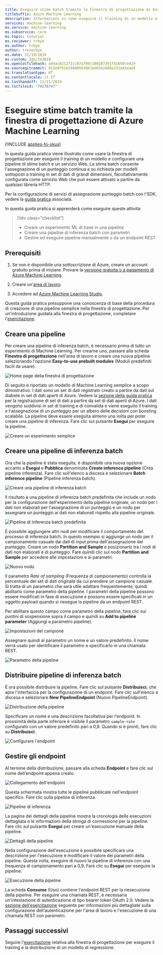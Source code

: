 ```yaml
---
title: Eseguire stime batch tramite la finestra di progettazione di Azure Machine Learning (anteprima)
titleSuffix: Azure Machine Learning
description: Informazioni su come eseguire il training di un modello e configurare una pipeline di stime batch usando la finestra di progettazione. Distribuire la pipeline come servizio Web con parametri, che può essere attivato da qualsiasi libreria HTTP.
services: machine-learning
ms.service: machine-learning
ms.subservice: core
ms.topic: tutorial
ms.reviewer: trbye
ms.author: trbye
author: trevorbye
ms.date: 11/19/2019
ms.custom: Ignite2019
ms.openlocfilehash: a44ac821271cc07a790c380287391f41650ced19
ms.sourcegitcommit: 653e9f61b24940561061bd65b2486e232e41ead4
ms.translationtype: HT
ms.contentlocale: it-IT
ms.lasthandoff: 11/21/2019
ms.locfileid: "74276747"
---
```

# <a name="run-batch-predictions-using-azure-machine-learning-designer"></a>Eseguire stime batch tramite la finestra di progettazione di Azure Machine Learning
[!INCLUDE [applies-to-skus](../../../includes/aml-applies-to-basic-enterprise-sku.md)]

In questa guida pratica viene illustrato come usare la finestra di progettazione per eseguire il training di un modello e configurare una pipeline di stime batch e un servizio Web. La stima batch consente l'assegnazione di un punteggio continua e su richiesta per modelli sottoposti a training in set di dati di grandi dimensioni, facoltativamente configurata come servizio Web che può essere attivato a partire da qualsiasi libreria HTTP. 

Per la configurazione di servizi di assegnazione punteggio batch con l'SDK, vedere la [guida pratica](how-to-run-batch-predictions.md) associata.

In questa guida pratica si apprenderà come eseguire queste attività:

> [!div class="checklist"]
> * Creare un esperimento ML di base in una pipeline
> * Creare una pipeline di inferenza batch con parametri
> * Gestire ed eseguire pipeline manualmente o da un endpoint REST

## <a name="prerequisites"></a>Prerequisiti

1. Se non è disponibile una sottoscrizione di Azure, creare un account gratuito prima di iniziare. Provare la [versione gratuita o a pagamento di Azure Machine Learning](https://aka.ms/AMLFree).

1. Creare un'[area di lavoro](tutorial-1st-experiment-sdk-setup.md).

1. Accedere ad [Azure Machine Learning Studio](https://ml.azure.com/).

Questa guida pratica presuppone una conoscenza di base della procedura di creazione di una pipeline semplice nella finestra di progettazione. Per un'introduzione guidata alla finestra di progettazione, completare l'[esercitazione](tutorial-designer-automobile-price-train-score.md). 

## <a name="create-a-pipeline"></a>Creare una pipeline

Per creare una pipeline di inferenza batch, è necessario prima di tutto un esperimento di Machine Learning. Per crearne uno, passare alla scheda **Finestra di progettazione** nell'area di lavoro e creare una nuova pipeline selezionando l'opzione **Easy-to-use prebuilt modules** (Moduli predefiniti facili da usare).

![Home page della finestra di progettazione](media/how-to-run-batch-predictions-designer/designer-batch-scoring-1.png)

Di seguito è riportato un modello di Machine Learning semplice a scopo dimostrativo. I dati sono un set di dati registrato creato a partire da dati sul diabete in set di dati aperti di Azure. Vedere la [sezione della guida pratica](how-to-create-register-datasets.md#create-datasets-with-azure-open-datasets) per la registrazione di set di dati a partire da set di dati aperti di Azure. I dati vengono suddivisi in set di training e di convalida e viene eseguito il training e l'assegnazione di un punteggio per un albero delle decisioni con boosting scalabile. La pipeline deve essere eseguita almeno una volta per poter creare una pipeline di inferenza. Fare clic sul pulsante **Esegui** per eseguire la pipeline.

![Creare un esperimento semplice](media/how-to-run-batch-predictions-designer/designer-batch-scoring-2.png)

## <a name="create-a-batch-inference-pipeline"></a>Creare una pipeline di inferenza batch

Ora che la pipeline è stata eseguita, è disponibile una nuova opzione accanto a **Esegui** e **Pubblica** denominata **Create inference pipeline** (Crea pipeline inferenza). Fare clic sull'elenco a discesa e selezionare **Batch inference pipeline** (Pipeline inferenza batch).

![Creare una pipeline di inferenza batch](media/how-to-run-batch-predictions-designer/designer-batch-scoring-5.png)

Il risultato è una pipeline di inferenza batch predefinita che include un nodo per la configurazione dell'esperimento della pipeline originale, un nodo per i dati non elaborati per l'assegnazione di un punteggio e un nodo per assegnare un punteggio ai dati non elaborati rispetto alla pipeline originale.

![Pipeline di inferenza batch predefinita](media/how-to-run-batch-predictions-designer/designer-batch-scoring-6.png)

È possibile aggiungere altri nodi per modificare il comportamento del processo di inferenza batch. In questo esempio si aggiunge un nodo per il campionamento casuale dai dati di input prima dell'assegnazione del punteggio. Creare un nodo **Partition and Sample** e posizionarlo tra i nodi di dati non elaborati e di punteggio. Fare quindi clic sul nodo **Partition and Sample** per accedere alle impostazioni e ai parametri.

![Nuovo nodo](media/how-to-run-batch-predictions-designer/designer-batch-scoring-7.png)

Il parametro *Rate of sampling* (Frequenza di campionamento) controlla la percentuale del set di dati originale da cui prendere un campione casuale. Si tratta di un parametro che sarà utile adattare frequentemente, quindi abilitarlo come parametro della pipeline. I parametri della pipeline possono essere modificati in fase di esecuzione e possono essere specificati in un oggetto payload quando si riesegue la pipeline da un endpoint REST. 

Per abilitare questo campo come parametro della pipeline, fare clic sui puntini di sospensione sopra il campo e quindi su **Add to pipeline parameter** (Aggiungi a parametro pipeline). 

![Impostazioni del campione](media/how-to-run-batch-predictions-designer/designer-batch-scoring-8.png)

Assegnare quindi al parametro un nome e un valore predefinito. Il nome verrà usato per identificare il parametro e specificarlo in una chiamata REST.

![Parametro della pipeline](media/how-to-run-batch-predictions-designer/designer-batch-scoring-9.png)

## <a name="deploy-batch-inferencing-pipeline"></a>Distribuire pipeline di inferenza batch

È ora possibile distribuire la pipeline. Fare clic sul pulsante **Distribuisci**, che apre l'interfaccia per la configurazione di un endpoint. Fare clic sull'elenco a discesa e selezionare **New PipelineEndpoint** (Nuovo PipelineEndpoint).

![Distribuzione della pipeline](media/how-to-run-batch-predictions-designer/designer-batch-scoring-10.png)

Specificare un nome e una descrizione facoltativa per l'endpoint. In prossimità della parte inferiore è visibile il parametro `sample-rate` configurato con un valore predefinito pari a 0,8. Quando si è pronti, fare clic su **Distribuisci**.

![Configurare l'endpoint](media/how-to-run-batch-predictions-designer/designer-batch-scoring-11.png)

## <a name="manage-endpoints"></a>Gestire gli endpoint 

Al termine della distribuzione, passare alla scheda **Endpoint** e fare clic sul nome dell'endpoint appena creato.

![Collegamento dell'endpoint](media/how-to-run-batch-predictions-designer/designer-batch-scoring-12.png)

Questa schermata mostra tutte le pipeline pubblicate nell'endpoint specifico. Fare clic sulla pipeline di inferenza.

![Pipeline di inferenza](media/how-to-run-batch-predictions-designer/designer-batch-scoring-13.png)

La pagina dei dettagli della pipeline mostra la cronologia delle esecuzioni dettagliata e le informazioni della stringa di connessione per la pipeline. Fare clic sul pulsante **Esegui** per creare un'esecuzione manuale della pipeline.

![Dettagli della pipeline](media/how-to-run-batch-predictions-designer/designer-batch-scoring-14.png)

Nella configurazione dell'esecuzione è possibile specificare una descrizione per l'esecuzione e modificare il valore dei parametri della pipeline. Questa volta, eseguire di nuovo la pipeline di inferenza con una frequenza di campionamento pari a 0,9. Fare clic su **Esegui** per eseguire la pipeline.

![Esecuzione della pipeline](media/how-to-run-batch-predictions-designer/designer-batch-scoring-15.png)

La scheda **Consume** (Uso) contiene l'endpoint REST per la riesecuzione della pipeline. Per eseguire una chiamata REST, è necessaria un'intestazione di autenticazione di tipo bearer token OAuth 2.0. Vedere la [sezione dell'esercitazione](tutorial-pipeline-batch-scoring-classification.md#publish-and-run-from-a-rest-endpoint) seguente per informazioni più dettagliate sulla configurazione dell'autenticazione per l'area di lavoro e l'esecuzione di una chiamata REST con parametri.

## <a name="next-steps"></a>Passaggi successivi

Seguire l'[esercitazione](tutorial-designer-automobile-price-train-score.md) relativa alla finestra di progettazione per eseguire il training e la distribuzione di un modello di regressione.
